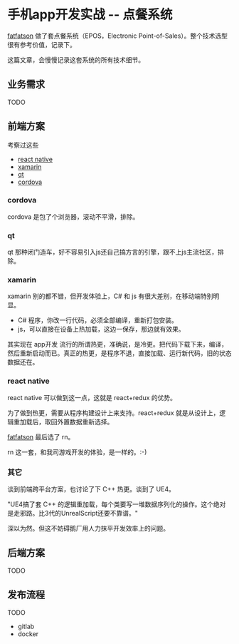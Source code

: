 # 手机app开发实战 -- 点餐系统

[fatfatson][5] 做了套点餐系统（EPOS，Electronic Point-of-Sales）。整个技术选型很有参考价值，记录下。

这篇文章，会慢慢记录这套系统的所有技术细节。


## 业务需求

TODO


## 前端方案

考察过这些

 * [react native][1]
 * [xamarin][2]
 * [qt][3]
 * [cordova][4]

### cordova

cordova 是包了个浏览器，滚动不平滑，排除。

### qt

qt 那种闭门造车，好不容易引入js还自己搞方言的引擎，跟不上js主流社区，排除。

### xamarin

xamarin 别的都不错，但开发体验上，C# 和 js 有很大差别，在移动端特别明显。

 * C# 程序，你改一行代码，必须全部编译，重新打包安装。
 * js，可以直接在设备上热加载，这边一保存，那边就有效果。

其实现在 app开发 流行的所谓热更，准确说，是冷更。把代码下载下来，编译，然后重新启动而已。真正的热更，是程序不退，直接加载、运行新代码，旧的状态数据还在。

### react native

react native 可以做到这一点，这就是 react+redux 的优势。

为了做到热更，需要从程序构建设计上来支持。react+redux 就是从设计上，逻辑重加载后，取回外置数据重新选择。

[fatfatson][5] 最后选了 rn。

rn 这一套，和我司游戏开发的体验，是一样的。:-)

### 其它

谈到前端跨平台方案，也讨论了下 C++ 热更。谈到了 UE4。

"UE4搞了套 C++ 的逻辑重加载，每个类要写一堆数据序列化的操作。这个绝对是走邪路。比3代的UnrealScript还要不靠谱。"

深以为然。但这不妨碍鹅厂用人力抹平开发效率上的问题。


## 后端方案

TODO

## 发布流程

TODO

 * gitlab
 * docker



[1]:https://facebook.github.io/react-native/
[2]:https://visualstudio.microsoft.com/xamarin/
[3]:https://www.qt.io/
[4]:https://cordova.apache.org/
[5]:https://fatfatson.github.io/
